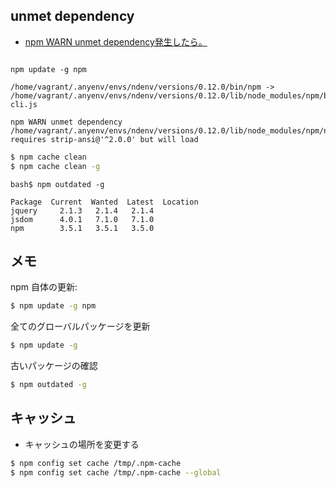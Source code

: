## unmet dependency

- [npm WARN unmet dependency発生したら。](https://www.wantedly.com/techniques/2700)

~~~bash$

npm update -g npm

/home/vagrant/.anyenv/envs/ndenv/versions/0.12.0/bin/npm -> /home/vagrant/.anyenv/envs/ndenv/versions/0.12.0/lib/node_modules/npm/bin/npm-cli.js

npm WARN unmet dependency /home/vagrant/.anyenv/envs/ndenv/versions/0.12.0/lib/node_modules/npm/node_modules/columnify requires strip-ansi@'^2.0.0' but will load
~~~

~~~bash
$ npm cache clean
$ npm cache clean -g
~~~

~~~
bash$ npm outdated -g

Package  Current  Wanted  Latest  Location
jquery     2.1.3   2.1.4   2.1.4  
jsdom      4.0.1   7.1.0   7.1.0  
npm        3.5.1   3.5.1   3.5.0  
~~~


## メモ

npm 自体の更新:

~~~bash
$ npm update -g npm
~~~

全てのグローバルパッケージを更新

~~~bash
$ npm update -g
~~~

古いパッケージの確認

~~~bash
$ npm outdated -g
~~~


## キャッシュ

- キャッシュの場所を変更する

~~~bash
$ npm config set cache /tmp/.npm-cache
$ npm config set cache /tmp/.npm-cache --global
~~~
